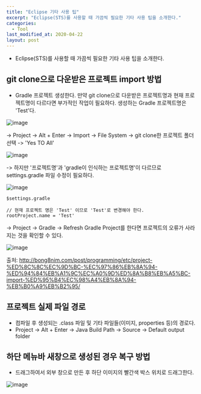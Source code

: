 ```yaml
---
title: "Eclipse 기타 사용 팁"
excerpt: "Eclipse(STS)를 사용할 때 가끔씩 필요한 기타 사용 팁을 소개한다."
categories:
  - Tool
last_modified_at: 2020-04-22
layout: post
---
```

- Eclipse(STS)를 사용할 때 가끔씩 필요한 기타 사용 팁을 소개한다.



## git clone으로 다운받은 프로젝트 import 방법
- Gradle 프로젝트 생성한다. 만약 git clone으로 다운받은 프로젝트명과 현재 프로젝트명이 다르다면 부가적인 작업이 필요하다. 생성하는 Gradle 프로젝트명은 'Test'다. 

![image](/assets/images/2020-04-22-Eclipse3/image1.png)

-> Project -> Alt + Enter -> Import -> File System -> git clone한 프로젝트 폴더 선택 -> 'Yes TO All'

![image](/assets/images/2020-04-22-Eclipse3/image2.png)

-> 하지만 '프로젝트명'과 'gradle이 인식하는 프로젝트명'이 다르므로 settings.gradle 파일 수정이 필요하다. 

![image](/assets/images/2020-04-22-Eclipse3/image3.png)

```
$settings.gradle
```
```
// 현재 프로젝트 명은 'Test' 이므로 'Test'로 변경해야 한다.
rootProject.name = 'Test'
```

-> Project -> Gradle -> Refresh Gradle Project를 한다면 프로젝트의 오류가 사라지는 것을 확인할 수 있다. 

![image](/assets/images/2020-04-22-Eclipse3/image4.png)

출처: <http://bong8nim.com/post/programming/etc/project-%ED%8C%8C%EC%9D%BC-%EC%97%86%EB%8A%94-%ED%94%84%EB%A1%9C%EC%A0%9D%ED%8A%B8%EB%A5%BC-import-%ED%95%B4%EC%98%A4%EB%8A%94-%EB%B0%A9%EB%B2%95/>



## 프로젝트 실제 파일 경로
- 컴파일 후 생성되는 .class 파일 및 기타 파일들(이미지, properties 등)의 경로다.
- Project -> Alt + Enter -> Java Build Path -> Source -> Default output folder



## 하단 메뉴바 새창으로 생성된 경우 복구 방법
- 드래그하여서 외부 창으로 만든 후 하단 이미지의 빨간색 박스 위치로 드래그한다. 

![image](/assets/images/2020-04-22-Eclipse3/image5.png)

